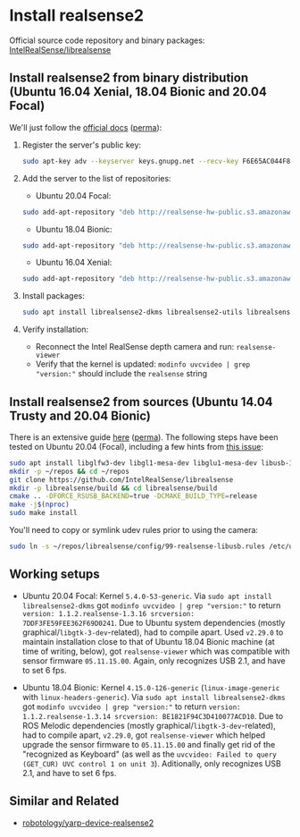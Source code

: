 # Install realsense2

Official source code repository and binary packages: [IntelRealSense/librealsense](https://github.com/IntelRealSense/librealsense)

## Install realsense2 from binary distribution (Ubuntu 16.04 Xenial, 18.04 Bionic and 20.04 Focal)

We'll just follow the [official docs](https://github.com/IntelRealSense/librealsense/blob/master/doc/distribution_linux.md) ([perma](https://github.com/IntelRealSense/librealsense/blob/34fc284d537a4b873a37b737a61f1f1da92dbb60/doc/distribution_linux.md)):

1. Register the server's public key:

   ```bash
   sudo apt-key adv --keyserver keys.gnupg.net --recv-key F6E65AC044F831AC80A06380C8B3A55A6F3EFCDE || sudo apt-key adv --keyserver hkp://keyserver.ubuntu.com:80 --recv-key F6E65AC044F831AC80A06380C8B3A55A6F3EFCDE
   ```

1. Add the server to the list of repositories:

   - Ubuntu 20.04 Focal:

   ```bash
   sudo add-apt-repository "deb http://realsense-hw-public.s3.amazonaws.com/Debian/apt-repo focal main" -u
   ```

   - Ubuntu 18.04 Bionic:

   ```bash
   sudo add-apt-repository "deb http://realsense-hw-public.s3.amazonaws.com/Debian/apt-repo bionic main" -u
   ```

   - Ubuntu 16.04 Xenial:

   ```bash
   sudo add-apt-repository "deb http://realsense-hw-public.s3.amazonaws.com/Debian/apt-repo xenial main" -u
   ```

1. Install packages:

   ```bash
   sudo apt install librealsense2-dkms librealsense2-utils librealsense2-dev
   ```

1. Verify installation:

   - Reconnect the Intel RealSense depth camera and run: `realsense-viewer`
   - Verify that the kernel is updated: `modinfo uvcvideo | grep "version:"` should include the `realsense` string

## Install realsense2 from sources (Ubuntu 14.04 Trusty and 20.04 Bionic)

There is an extensive guide [here](https://github.com/IntelRealSense/librealsense/blob/master/doc/installation.md) ([perma](https://github.com/IntelRealSense/librealsense/blob/34fc284d537a4b873a37b737a61f1f1da92dbb60/doc/installation.md)).
The following steps have been tested on Ubuntu 20.04 (Focal), including a few hints from [this issue](https://github.com/IntelRealSense/librealsense/issues/6436):

```bash
sudo apt install libglfw3-dev libgl1-mesa-dev libglu1-mesa-dev libusb-1.0-0-dev
mkdir -p ~/repos && cd ~/repos
git clone https://github.com/IntelRealSense/librealsense
mkdir -p librealsense/build && cd librealsense/build
cmake .. -DFORCE_RSUSB_BACKEND=true -DCMAKE_BUILD_TYPE=release
make -j$(nproc)
sudo make install
```

You'll need to copy or symlink udev rules prior to using the camera:

```bash
sudo ln -s ~/repos/librealsense/config/99-realsense-libusb.rules /etc/udev/rules.d/99-realsense-libusb.rules
```

## Working setups

- Ubuntu 20.04 Focal: Kernel `5.4.0-53-generic`. Via `sudo apt install librealsense2-dkms` got `modinfo uvcvideo | grep "version:"` to return `version: 1.1.2.realsense-1.3.16
srcversion: 7DDF3FE59FEE362F69D0241`. Due to Ubuntu system dependencies (mostly graphical/`libgtk-3-dev`-related), had to compile apart. Used `v2.29.0` to maintain installation close to that of Ubuntu 18.04 Bionic machine (at time of writing, below), got `realsense-viewer` which was compatible with sensor firmware `05.11.15.00`. Again, only recognizes USB 2.1, and have to set 6 fps.

- Ubuntu 18.04 Bionic: Kernel `4.15.0-126-generic` (`linux-image-generic` with `linux-headers-generic`). Via `sudo apt install librealsense2-dkms` got `modinfo uvcvideo | grep "version:"` to return `version: 1.1.2.realsense-1.3.14 srcversion: BE1821F94C3D410077ACD10`. Due to ROS Melodic dependencies (mostly graphical/`libgtk-3-dev`-related), had to compile apart, `v2.29.0`, got `realsense-viewer` which helped upgrade the sensor firmware to `05.11.15.00` and finally get rid of the "recognized as Keyboard" (as well as the `uvcvideo: Failed to query (GET_CUR) UVC control 1 on unit 3`). Aditionally, only recognizes USB 2.1, and have to set 6 fps.

## Similar and Related

- [robotology/yarp-device-realsense2](https://github.com/robotology/yarp-device-realsense2)
